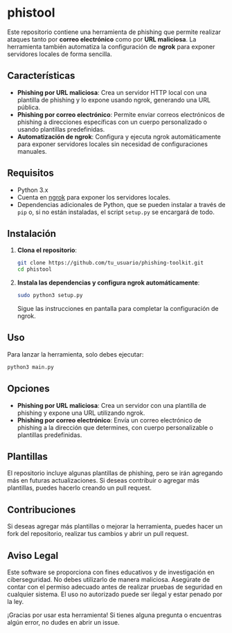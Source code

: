 # phistool

Este repositorio contiene una herramienta de phishing que permite realizar ataques tanto por **correo electrónico** como por **URL maliciosa**. La herramienta también automatiza la configuración de **ngrok** para exponer servidores locales de forma sencilla.

## Características

- **Phishing por URL maliciosa**: Crea un servidor HTTP local con una plantilla de phishing y lo expone usando ngrok, generando una URL pública.
- **Phishing por correo electrónico**: Permite enviar correos electrónicos de phishing a direcciones específicas con un cuerpo personalizado o usando plantillas predefinidas.
- **Automatización de ngrok**: Configura y ejecuta ngrok automáticamente para exponer servidores locales sin necesidad de configuraciones manuales.

## Requisitos

- Python 3.x
- Cuenta en [ngrok](https://ngrok.com/) para exponer los servidores locales.
- Dependencias adicionales de Python, que se pueden instalar a través de `pip` o, si no están instaladas, el script `setup.py` se encargará de todo.

## Instalación

1. **Clona el repositorio**:

   ```bash
   git clone https://github.com/tu_usuario/phishing-toolkit.git
   cd phistool
   ```

2. **Instala las dependencias y configura ngrok automáticamente**:

    ```bash
    sudo python3 setup.py
    ```

    Sigue las instrucciones en pantalla para completar la configuración de ngrok.

## Uso

Para lanzar la herramienta, solo debes ejecutar:

```bash
python3 main.py
```

## Opciones

- **Phishing por URL maliciosa**: Crea un servidor con una plantilla de phishing y expone una URL utilizando ngrok.
- **Phishing por correo electrónico**: Envía un correo electrónico de phishing a la dirección que determines, con cuerpo personalizable o plantillas predefinidas.

## Plantillas

El repositorio incluye algunas plantillas de phishing, pero se irán agregando más en futuras actualizaciones. Si deseas contribuir o agregar más plantillas, puedes hacerlo creando un pull request.

## Contribuciones

Si deseas agregar más plantillas o mejorar la herramienta, puedes hacer un fork del repositorio, realizar tus cambios y abrir un pull request.

## Aviso Legal

Este software se proporciona con fines educativos y de investigación en ciberseguridad. No debes utilizarlo de manera maliciosa. Asegúrate de contar con el permiso adecuado antes de realizar pruebas de seguridad en cualquier sistema. El uso no autorizado puede ser ilegal y estar penado por la ley.

¡Gracias por usar esta herramienta! Si tienes alguna pregunta o encuentras algún error, no dudes en abrir un issue.

